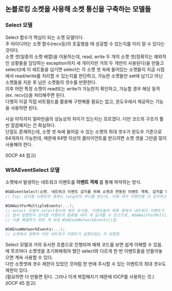 ## 논블로킹 소켓을 사용해 소켓 통신을 구축하는 모델들  

### Select 모델  
Select 함수가 핵심이 되는 소켓 모델이다.  
주 아이디어는 소켓 함수(recv등)의 호출했을 때 성공할 수 있는지를 미리 알 수 있다는 것이다.  
소켓 셋(일종의 소켓 배열)을 이용하는데, read, write 두 개의 소켓 셋(정확히는 예외적인 상황들을 담당하는 exception까지 세 개이지만 거의 두 개만이 사용된다)을 만들고 select()에 이 세트들을 넘기면 select는 각 소켓 셋 속에 들어있는 소켓들이 지금 시점에서 read/write를 처리할 수 있는지를 판단하고, 가능한 소켓들만 set에 남기고 아닌 소켓들을 지운 후 남은 소켓들의 갯수를 반환한다.  
이후 어떤 특정 소켓이 read또는 write가 가능한지 확인하고, 가능할 경우 해당 동작(ex. recv())을 처리해주면 된다.  
다행히 이걸 직접 비트필드를 활용해 구현해줄 필요는 없고, 윈도우에서 제공하는 기능을 사용하면 된다.  

사실 아직까지 얼마만큼의 성능상의 차이가 있는지는 모르겠다. 다만 코드의 구조가 훨씬 깔끔해지는 건 확실하다.  
단점도 존재하는데, 소켓 셋 속에 들어갈 수 있는 소켓의 최대 갯수가 윈도우 기준으로 64개까지 가능한데, 때문에 64명 이상의 클라이언트를 받으려면 소켓 셋을 그만큼 많이 사용해야 한다.  

(IOCP 44 참고)  

### WSAEventSelect 모델  
소켓에서 발생하는 네트워크 이벤트를 **이벤트 객체** 를 통해 파악하는 방식.  
```c++
WSAEventSelect(소켓, 네트워크 이벤트 감지를 위해 소켓과 연동된 이벤트 객체, 감지할 이벤트의 종류(들));
// Tip: 감지할 이벤트의 종류는 long인자 하나를 받는데, 이때 여러 이벤트를 다 감지하고 싶으면 long var = FD_ACCEPT | FD_CLOSE; 식으로 비트연산을 활용해 long을 만들고 넘겨주면 된다.  

WSAWaitForMultipleEvents(...);
// select 모델의 select함수와 매우 유사함, 이벤트들의 목록 중에서 네트워크 이벤트가 처리된 이벤트의 인덱스를 반환한다. (정확히는 이벤트 인덱스에 약간 변형을 한 값이지만 이 값에서 index를 추출할 수 있음)
// 앞서 말했듯이 감지할 이벤트의 종류를 여러 개 넘겨줄 수 있으므로, WSAWaitForMultipleEvents()가 네트워크 이벤트가 실행된 이벤트의 인덱스를 반환하더라도 정확히 어떤 네트워크 이벤트가 실행되었는지를 모를 수 있음. 
// 이를 해결하기 위한 게 바로 WSAEnumNetworkEvents()임.

WSAEnumNetworkEvents(...);
// 소켓에서 정확히 어떤 네트워크 이벤트가 실행되었는 지 반환함
```
Select 모델과 거의 유사한 흐름으로 진행되며 예제 코드를 보면 쉽게 이해할 수 있음.  
매 루프마다 소켓셋을 초기화해줘야 했던 select와 다르게 한 번 이벤트들을 만들어놓으면 계속 사용할 수 있다.  
다만 소켓셋에 갯수 제한이 있었던 것처럼 한 번에 주시할 수 있는 이벤트의 최대 갯수도 제한이 있다.  
(필요하면 더 만들면 된다. 그러나 이게 복잡해지기 때문에 IOCP를 사용하는 것.)  
(IOCP 45 참고)

